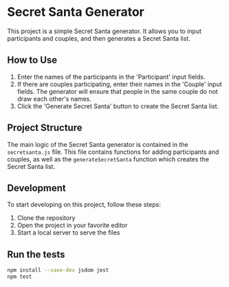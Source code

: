 # Secret Santa Generator

This project is a simple Secret Santa generator. It allows you to input participants and couples, and then generates a Secret Santa list.

## How to Use

1. Enter the names of the participants in the 'Participant' input fields.
2. If there are couples participating, enter their names in the 'Couple' input fields. The generator will ensure that people in the same couple do not draw each other's names.
3. Click the 'Generate Secret Santa' button to create the Secret Santa list.

## Project Structure

The main logic of the Secret Santa generator is contained in the `secretsanta.js` file. This file contains functions for adding participants and couples, as well as the `generateSecretSanta` function which creates the Secret Santa list.

## Development

To start developing on this project, follow these steps:

1. Clone the repository
2. Open the project in your favorite editor
3. Start a local server to serve the files

## Run the tests
```bash
npm install --save-dev jsdom jest
npm test
```
